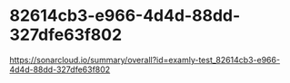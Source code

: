 # 82614cb3-e966-4d4d-88dd-327dfe63f802
https://sonarcloud.io/summary/overall?id=examly-test_82614cb3-e966-4d4d-88dd-327dfe63f802

